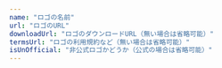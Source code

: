 ```yaml
---
name: "ロゴの名前"
url: "ロゴのURL"
downloadUrl: "ロゴのダウンロードURL（無い場合は省略可能）"
termsUrl: "ロゴの利用規約など（無い場合は省略可能）"
isUnOfficial: "非公式ロゴかどうか（公式の場合は省略可能）"
---
```

